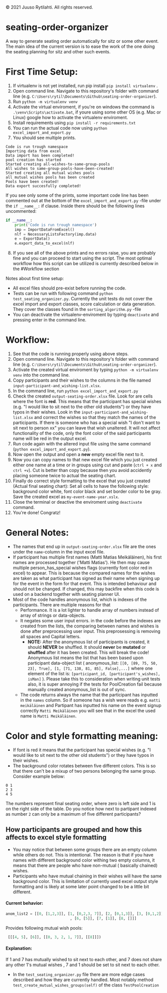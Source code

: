 © 2021 Juuso Rytilahti.  All rights reserved.

# seating-order-organizer
A way to generate seating order automatically for sitz or some other event. The main idea of the current version is to ease the work of the one doing the seating planning for sitz and other such events.


# First Time Setup:
1. If virtualenv is not yet installed, run pip install `pip install virtualenv` .
2. Open command line. Navigate to this repository's folder with command line (e.g. `C:\Users\rytil\Documents\Github\seating-order-organizer`).
3. Run `python -m virtualenv venv`
4. Activate the virtual enviroment, if you're on windows the command is `.\venv\Scripts\activate.bat`, if youre using some other OS (e.g. Mac or Linux) google how to activate the virtualenv enviroment.  
5. Install requirements using `pip install -r requirements.txt`
6. You can run the actual code now using `python excel_import_and_export.py`
7. You should see multiple prints. 
```
Code is run trough namespace
Importing data from excel
Data import has been completed!
pool creation has started
Started creating all-wishes-to-same-group-pools
All wishes to same-group-pools-have-been-created!
Started creating all mutual wishes pools
all mutual wishes pools has been created
Pools have been created!
Data export succesfully completed!
```
If you see only some of the prints, some important code line has been commented out at the bottom of the `excel_import_and_export.py` -file under the `if __name__:` if clause.
Inside there should be the following lines uncommented:
``` python
if __name__:
    print('Code is run trough namespace')
    imp = ImportDataFromExcel()
    nlf = NecessaryListsFactory(imp.data)
    e = ExportData()   
    e.export_data_to_excel(nlf)
```
8. If you see all of the above prints and no errors raise, you are probably fine and you can proceed to start using the script. The most optimal workflow how this script can be utilized is currently described below in the #Workflow section 

Notes about first time setup:
- All excel files should pre-exist before running the code.
- Tests can be run with following command `python test_seating_organizer.py`. Currently the unit tests do not cover the excel import and export classes, score calculation or data generation. They cover the classes found in the `sorting_algorithm.py` -file 
- You can deactivate the virtualenv-enviroment by typing `deactivate` and pressing enter in the command line.

# Workflow:
1. See that the code is running properly using above steps.
2. Open command line. Navigate to this repository's folder with command line (e.g. `C:\Users\rytil\Documents\Github\seating-order-organizer`).
3. Activate the created virtual enviroment by typing `python -m virtualenv venv` into the command line.
4. Copy participants and their wishes to the columns in the file named `input-participant-and_wishing-list.xlsx`.
5. In the command line, run `python excel_import_and_export.py`
6. Check the created `output-seating-order.xlsx` file. Look for are cells where the font is **red**. This means that the participant has special wishes (e.g. "I would like to sit next to the other old students") or they have typos in their wishes. Look in the `input-participant-and_wishing-list.xlsx` and correct the wishes so that they match the names of the participants. If there is someone who has a special wish "I don't want to sit next to person xx" you can leave that wish unaltered. It will not affect functionality of the code, only the font color of the said participants name will be red in the output excel.
7. Run code again with the altered input file using the same command (`python excel_import_and_export.py`).
8. Now open the output and open a **new** empty excel file next to it.
9. Now you can copy names to that new excel file which you just created either one name at a time or in groups using cut and paste (`ctrl + x` and `ctrl +v`). Cut is better than copy because then you avoid accidently placing someone twice to actual the seating chart.
10. Finally do correct style formatting to the excel that you just created (Actual final seating chart): Set all cells to have the following style: background color white, font color black and set border color to be gray. Save the created excel as `my-event-name-year.xslx`.
11. Close the terminal or deactive the enviroment using `deactivate` command. 
12. You're done! Congratz!

# General Notes:
- The names that end up in `output-seating-order.xlsx` file are the ones under the `name`-column in the input excel file.
- If participant has multiple first names (Matti Matias Meikäläinen), his first names are processed together ('Matti Matias'). He then may cause multiple person_has_special wishes flags (currently font color red in excel) to appear. This is because the compared names for the wishes are taken as what participant has signed as their name when signing up for the event in the form for that event. This is intended behaviour and should not be changed. If changed, this may backfire when this code is used on a backend together with seating planner UI. 
- Most of the code handles anonymous list, which is indexes of the participants. There are multiple reasons for that
  - Performance. It is a lot lighter to handle array of numbers instead of array of strings or data-objects.
  - It negates some user input errors. in the code before the indexes are created from the lists, the comparing between names and wishes is done after preprocessing user input.    This preprosessing is removing all spaces and Capital letters.
    - **NOTE:** After the anonymous list of participants is created, it should **NEVER** be shuffled. It should **never** be **mutated** or **shuffled** after it has been      created. This will break the code! Anonymous list means the list that has been based upon participant data-object list ( anonymous_list: `[[0, [89, 75, 50, 23], True], [1, [71, 138, 81, 85], False],...]` where one element of the list is: `[participant_id, [participant's_wishes], isMan]` ). Please take this to consideration when writing unit tests also, it is super annoying if the tests for PoolCreation fail because manually created anonymous_list is out of sync.
  - The code returns always the name that the participant has inputted in the `names` column. So if someone has a wish were reads e.g. `matti meikäläinen` and Partipant has inputted his name on the event signup correctly `Matti Meikäläinen` you will see that in the excel the used name is `Matti Meikäläinen`.

# Color and style formatting meaning:
- If font is red it  means that the participant has special wishes (e.g. "I would like to sit next to the other old students") or they have typos in their wishes.
- The background color rotates between five different colors. This is so that there can't be a mixup of two persons belonging the same group. Consider example below:
```
0 1
2 3
4 5
```
The numbers represent final seating order, where zero is left side and 1 is on the right side of the table. Do you notice how next to partipant indexed as number `2` can only be a maximum of five different participants?

## How participants are grouped and how this affects to excel style formatting
- You may notice that between some groups there are an empty column while others do not. This is intentional. The reason is that if you have names with different background color withing two empty columns, it means that there are people who have non-mutual ( basically chained) wishes.
- Participants who have mutual chaining in their wishes will have the same background color. This is limitation of currently used excel output style formatting and is likely at some later point changed to be a little bit different.
#### Current behavior:
 ``` python
anom_list2 = [[0, [1,2,3]], [1, [0,2,3, 7]], [2, [0,1,3]], [3, [0,1,2]], [4, [5,6]], [5, [4]]
                              , [6, [5]], [7, [1]], [8, []]]
 ```
 Provides following mutual wish pools:
``` python
 [[[4, 5], [6]], [[0, 3, 2, 1, 7]], [[8]]])
 ```
 
  #### Explanation:
  If 1 and 7 has mutually wished to sit next to each other, and 7 does not share any other 1's mutual wishes , 7 and 1 should be set to sit next to each other. 
  - In the `test_seating_organizer.py` file there are more edge cases described and how they are currently handled. Most notably method `test_create_mutual_wishes_groups(self)` of the class `TestPoolCreation`


